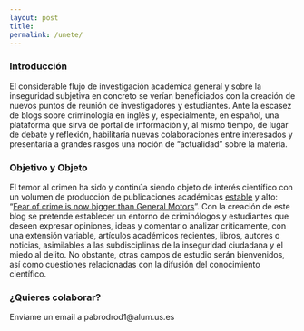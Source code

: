 ```yaml
---
layout: post
title: 
permalink: /unete/
---
```

<h3>Introducción</h3>
<p>El considerable flujo de investigación académica general y sobre la inseguridad subjetiva en concreto se verían beneficiados con la creación de nuevos puntos de reunión de investigadores y estudiantes. Ante la escasez de blogs sobre criminología en inglés y, especialmente, en español, una plataforma que sirva de portal de información y, al mismo tiempo, de lugar de debate y reflexión, habilitaría nuevas colaboraciones entre interesados y presentaría a grandes rasgos una noción de “actualidad” sobre la materia.</p>

<h3>Objetivo y Objeto</h3>
<p>El temor al crimen ha sido y continúa siendo objeto de interés científico con un volumen de producción de publicaciones académicas <a href="http://www.ehu.eus/ojs/index.php/inecs/article/view/924/678" target="_blank">estable</a> y alto: “<a href="http://cordis.europa.eu/docs/publications/1001/100124091-6_en.pdf" target="_blank">Fear of crime is now bigger than General Motors</a>”. Con la creación de este blog se pretende establecer un entorno de criminólogos y estudiantes que deseen expresar opiniones, ideas y comentar o analizar críticamente, con una extensión variable, artículos académicos recientes, libros, autores o noticias, asimilables a las subdisciplinas de la inseguridad ciudadana y el miedo al delito. No obstante, otras campos de estudio serán bienvenidos, así como cuestiones relacionadas con la difusión del conocimiento científico. </p>

<h3>¿Quieres colaborar? </h3> Envíame un email a pabrodrod1@alum.us.es
